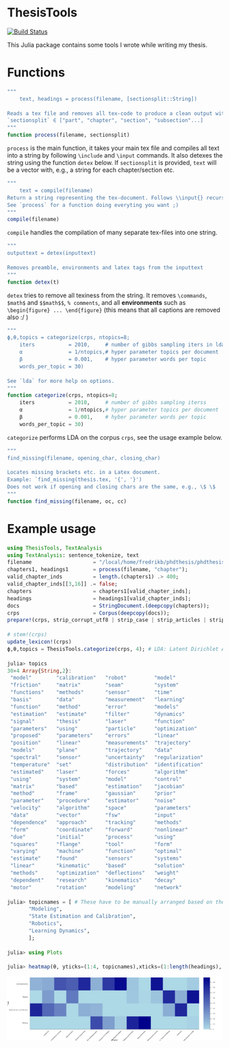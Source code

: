 # ThesisTools

[![Build Status](https://travis-ci.com/baggepinnen/ThesisTools.jl.svg?branch=master)](https://travis-ci.com/baggepinnen/ThesisTools.jl)



This Julia package contains some tools I wrote while writing my thesis.

# Functions
```julia
"""
    text, headings = process(filename, [sectionsplit::String])

Reads a tex file and removes all tex-code to produce a clean output without environments or commands (thus, all figure captions will be removed). If the optinal `sectionsplit` is set, splits the string into a vector at the specified section level.
`sectionsplit` ∈ ["part", "chapter", "section", "subsection"...]
"""
function process(filename, sectionsplit)
```
`process` is the main function, it takes your main tex file and compiles all text into a string by following `\include` and `\input` commands. It also detexes the string using the function `detex` below. If `sectionsplit` is provided, `text` will be a vector with, e.g., a string for each chapter/section etc.


```julia
"""
    text = compile(filename)
Return a string representing the tex-document. Follows \\input{} recursively.
See `process` for a function doing everyting you want ;)
"""
compile(filename)
```
`compile` handles the compilation of many separate tex-files into one string.


```julia
"""
outputtext = detex(inputtext)

Removes preamble, environments and latex tags from the inputtext
"""
function detex(t)
```
`detex` tries to remove all texiness from the string. It removes `\commands`, `$math$` and `$$math$$`, `% comments`, and all **environments** such as `\begin{figure} ... \end{figure}` (this means that all captions are removed also :/ )

```julia
"""
ϕ,θ,topics = categorize(crps, ntopics=8;
    iters           = 2010,     # number of gibbs sampling iters in lda
    α               = 1/ntopics,# hyper parameter topics per document
    β               = 0.001,    # hyper parameter words per topic
    words_per_topic = 30)

See `lda` for more help on options.
"""
function categorize(crps, ntopics=8;
    iters           = 2010,     # number of gibbs sampling iterss
    α               = 1/ntopics,# hyper parameter topics per document
    β               = 0.001,    # hyber parameter words per topic
    words_per_topic = 30)
```
`categorize` performs LDA on the corpus `crps`, see the usage example below.

```julia
"""
find_missing(filename, opening_char, closing_char)

Locates missing brackets etc. in a Latex document.
Example: `find_missing(thesis.tex, '{', '}')
Does not work if opening and closing chars are the same, e.g., \$ \$
"""
function find_missing(filename, oc, cc)
```



# Example usage
```julia
using ThesisTools, TextAnalysis
using TextAnalysis: sentence_tokenize, text
filename                    = "/local/home/fredrikb/phdthesis/phdthesis.tex";
chapters1, headings1        = process(filename, "chapter");
valid_chapter_inds          = length.(chapters1) .> 400;
valid_chapter_inds[[3,16]] .= false;
chapters                    = chapters1[valid_chapter_inds];
headings                    = headings1[valid_chapter_inds];
docs                        = StringDocument.(deepcopy(chapters));
crps                        = Corpus(deepcopy(docs));
prepare!(crps, strip_corrupt_utf8 | strip_case | strip_articles | strip_prepositions | strip_pronouns | strip_stopwords | strip_whitespace | strip_non_letters | strip_numbers)

# stem!(crps)
update_lexicon!(crps)
ϕ,θ,topics = ThesisTools.categorize(crps, 4); # LDA: Latent Dirichlet Allocation, takes about 10 seconds for a 160 page thesis and 4 categories.

julia> topics
30×4 Array{String,2}:
 "model"        "calibration"   "robot"         "model"         
 "friction"     "matrix"        "seam"          "system"        
 "functions"    "methods"       "sensor"        "time"          
 "basis"        "data"          "measurement"   "learning"      
 "function"     "method"        "error"         "models"        
 "estimation"   "estimate"      "filter"        "dynamics"      
 "signal"       "thesis"        "laser"         "function"      
 "parameters"   "using"         "particle"      "optimization"  
 "proposed"     "parameters"    "errors"        "linear"        
 "position"     "linear"        "measurements"  "trajectory"    
 "models"       "plane"         "trajectory"    "data"          
 "spectral"     "sensor"        "uncertainty"   "regularization"
 "temperature"  "set"           "distribution"  "identification"
 "estimated"    "laser"         "forces"        "algorithm"     
 "using"        "system"        "model"         "control"       
 "matrix"       "based"         "estimation"    "jacobian"      
 "method"       "frame"         "gaussian"      "prior"         
 "parameter"    "procedure"     "estimator"     "noise"         
 "velocity"     "algorithm"     "space"         "parameters"    
 "data"         "vector"        "fsw"           "input"         
 "dependence"   "approach"      "tracking"      "methods"       
 "form"         "coordinate"    "forward"       "nonlinear"     
 "due"          "initial"       "process"       "using"         
 "squares"      "flange"        "tool"          "form"          
 "varying"      "machine"       "function"      "optimal"       
 "estimate"     "found"         "sensors"       "systems"       
 "linear"       "kinematic"     "based"         "solution"      
 "methods"      "optimization"  "deflections"   "weight"        
 "dependent"    "research"      "kinematics"    "decay"         
 "motor"        "rotation"      "modeling"      "network"       

julia> topicnames = [ # These have to be manually arranged based on the words appearing in `topcis`
       "Modeling",
       "State Estimation and Calibration",
       "Robotics",
       "Learning Dynamics",
       ];             

julia> using Plots

julia> heatmap(θ, yticks=(1:4, topicnames),xticks=(1:length(headings), headings), ylabel="Topic", xlabel="Chapter", size=(2000,600), color=:blues, xrotation=45);gui()
```
![window](lda.png)
